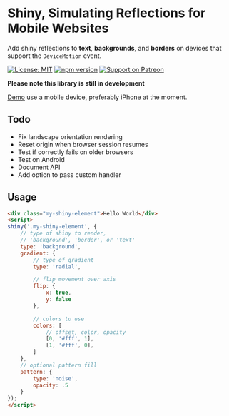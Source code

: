 # Shiny, Simulating Reflections for Mobile Websites

Add shiny reflections to **text**, **backgrounds**, and **borders** on devices that support the `DeviceMotion` event.

[![License: MIT](https://img.shields.io/badge/license-MIT-blue.svg)](https://github.com/rikschennink/shiny/blob/gh-pages/LICENSE)
[![npm version](https://badge.fury.io/js/%40rikschennink%2Fshiny.svg)](https://badge.fury.io/js/%40rikschennink%2Fshiny)
[![Support on Patreon](https://img.shields.io/badge/support-patreon-salmon.svg)](https://www.patreon.com/rikschennink)

**Please note this library is still in development**

[Demo](https://rikschennink.github.io/shiny/) use a mobile device, preferably iPhone at the moment.


## Todo

- Fix landscape orientation rendering
- Reset origin when browser session resumes
- Test if correctly fails on older browsers
- Test on Android
- Document API
- Add option to pass custom handler

## Usage

```html
<div class="my-shiny-element">Hello World</div>
<script>
shiny('.my-shiny-element', {
    // type of shiny to render, 
    // 'background', 'border', or 'text'
    type: 'background',
    gradient: {
        // type of gradient
        type: 'radial',

        // flip movement over axis
        flip: {
            x: true,
            y: false
        },

        // colors to use
        colors: [
            // offset, color, opacity
            [0, '#fff', 1],
            [1, '#fff', 0],
        ]
    },
    // optional pattern fill
    pattern: {
        type: 'noise',
        opacity: .5
    }
});
</script>
```
